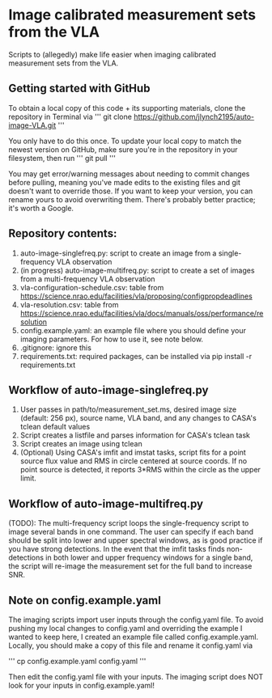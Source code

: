 # Image calibrated measurement sets from the VLA
Scripts to (allegedly) make life easier when imaging calibrated measurement sets from the VLA. 

## Getting started with GitHub
To obtain a local copy of this code + its supporting materials, clone the repository in Terminal via
'''
git clone https://github.com/jlynch2195/auto-image-VLA.git
'''

You only have to do this once. To update your local copy to match the newest version on GitHub, make sure you're in the repository in your filesystem, then run
'''
git pull
'''

You may get error/warning messages about needing to commit changes before pulling, meaning you've made edits to the existing files and git doesn't want to override those. If you want to keep your version, you can rename yours to avoid overwriting them. There's probably better practice; it's worth a Google.

## Repository contents:
1. auto-image-singlefreq.py: script to create an image from a single-frequency VLA observation
2. (in progress) auto-image-multifreq.py: script to create a set of images from a multi-frequency VLA observation
3. vla-configuration-schedule.csv: table from https://science.nrao.edu/facilities/vla/proposing/configpropdeadlines
4. vla-resolution.csv: table from https://science.nrao.edu/facilities/vla/docs/manuals/oss/performance/resolution
5. config.example.yaml: an example file where you should define your imaging parameters. For how to use it, see note below.
6. .gitignore: ignore this
7. requirements.txt: required packages, can be installed via pip install -r requirements.txt

## Workflow of auto-image-singlefreq.py
1. User passes in path/to/measurement_set.ms, desired image size (default: 256 px), source name, VLA band, and any changes to CASA's tclean default values
2. Script creates a listfile and parses information for CASA's tclean task
3. Script creates an image using tclean
4. (Optional) Using CASA's imfit and imstat tasks, script fits for a point source flux value and RMS in circle centered at source coords. If no point source is detected, it reports 3*RMS within the circle as the upper limit.

## Workflow of auto-image-multifreq.py
(TODO): The multi-frequency script loops the single-frequency script to image several bands in one command. The user can specify if each band should be split into lower and upper spectral windows, as is good practice if you have strong detections. In the event that the imfit tasks finds non-detections in both lower and upper frequency windows for a single band, the script will re-image the measurement set for the full band to increase SNR.

## Note on config.example.yaml
The imaging scripts import user inputs through the config.yaml file. To avoid pushing my local changes to config.yaml and overriding the example I wanted to keep here, I created an example file called config.example.yaml. Locally, you should make a copy of this file and rename it config.yaml via 

'''
cp config.example.yaml config.yaml
'''

Then edit the config.yaml file with your inputs. The imaging script does NOT look for your inputs in config.example.yaml!
